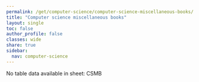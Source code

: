 ```yaml
---
permalink: /get/computer-science/computer-science-miscellaneous-books/
title: "Computer science miscellaneous books"
layout: single
toc: false
author_profile: false
classes: wide
share: true
sidebar:
  nav: computer-science
---
```


No table data available in sheet: CSMB
